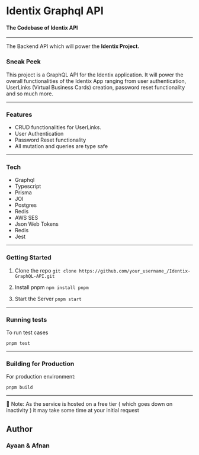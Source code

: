# Identix Graphql API
#### The Codebase of Identix API

------------


The Backend API which will power the **Identix Project.**
### Sneak Peek
This project is a GraphQL API for the Identix application. It will power the overall functionalities of the Identix App ranging from user authentication, UserLinks (Virtual Business Cards) creation, password reset functionality and so much more.

------------


### Features
- CRUD functionalities for UserLinks.
- User Authentication 
- Password Reset functionality
- All mutation and queries are type safe

------------


### Tech
- Graphql
- Typescript
- Prisma
- JOI
- Postgres
- Redis
- AWS SES
- Json Web Tokens
- Redis
- Jest

------------


### Getting Started
1. Clone the repo
``` git clone https://github.com/your_username_/Identix-GraphQL-API.git ```

2. Install pnpm
``` npm install pnpm ```

3. Start the Server
``` pnpm start ```

------------

### Running tests
To run test cases

``` pnpm test ```

------------

### Building for Production
For production environment:

``` pnpm build ```

------------


🔴 Note: As the service is hosted on a free tier ( which goes down on inactivity ) it may take some time at your initial request 


## Author
### Ayaan & Afnan







